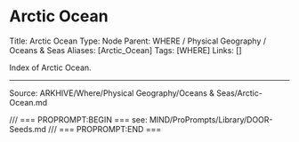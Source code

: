 # Arctic Ocean

Title: Arctic Ocean
Type: Node
Parent: WHERE / Physical Geography / Oceans & Seas
Aliases: [Arctic_Ocean]
Tags: [WHERE]
Links: []

Index of Arctic Ocean.

---
Source: ARKHIVE/Where/Physical Geography/Oceans & Seas/Arctic-Ocean.md

/// === PROPROMPT:BEGIN ===
see: MIND/ProPrompts/Library/DOOR-Seeds.md
/// === PROPROMPT:END ===
